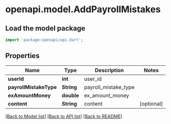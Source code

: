 # openapi.model.AddPayrollMistakes

## Load the model package
```dart
import 'package:openapi/api.dart';
```

## Properties
Name | Type | Description | Notes
------------ | ------------- | ------------- | -------------
**userId** | **int** | user_id | 
**payrollMistakeType** | **String** | payroll_mistake_type | 
**exAmountMoney** | **double** | ex_amount_money | 
**content** | **String** | content | [optional] 

[[Back to Model list]](../README.md#documentation-for-models) [[Back to API list]](../README.md#documentation-for-api-endpoints) [[Back to README]](../README.md)


